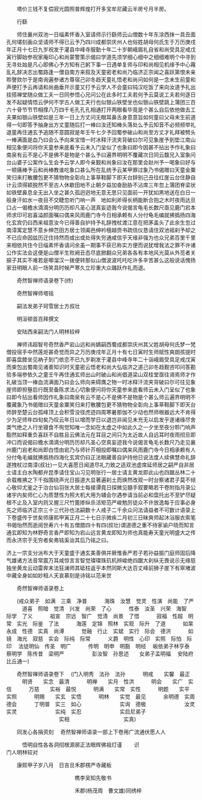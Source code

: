 <!-- { "loadSidebar": true } -->
　　塔价三钱不复偿寂光圆照普辉煌打开多宝牟尼藏云半房兮月半房。

　　行繇

　　师住襄州双池一日缁素怀香入室请师示行繇师云山僧数十年东涂西抹一具丑面孔何堪刻画众坚请师不得已云予乃四川成都崇庆州人也俗姓胡母何氏生于万历庚戌年正月十七日九岁祝发于灌县中峰寺服勤十年二十岁朝峨眉礼自省和尚受具足戒戊寅行脚始参祝家庵印心和尚蒙警策示偈曰学道先须学细心细中之细细难明个中寻到无寻处始是凡心即佛心予方知有己躬下事一日遇单复师与印和尚相见机缘予中心霿乱礼辞决志出蜀路逢一僧自南方来叙及天童密老和尚乃临济正宗闻之喜跃第恨未亲聆謦欬尔于是南询遍参诸方尊宿己卯冬趋天童礼悟老和尚问如何是一念未生前童和声便打予云再请和尚曲垂开示童又打予云学人不会童曰钝汉吃饭了来向汝道予礼出挂搭禅堂随众做工夫一日同参悟心兄问公在此多时工夫若何予云莫说工夫若何逐日发不起疑情悟云伊何不学古人做工夫行也似银山铁壁坐也似银山铁壁跳上蒲团三百六十骨节节节相撑八万四千毛孔孔孔相通打开两眼看毕竟是个甚么自后依他做去工夫果如银山铁壁如是三年一日上方丈问无眼耳鼻舌身意意旨如何童曰父母未生前道得一句即答予抽身出方丈童随后打一棒曰汝还知棒头落处么予云知音不必频频举礼退童再住通玄予追随不意圆寂是年壬午七夕予回蜀参破山和尚至方丈才礼拜被劈头一棒满面是血乃曰会么予向来宝惜一时冰释汗流夹背破曰尔可见象崖予到垫江南山相见象便问将你天童参来底看予云未入门呈似了也象曰即今因甚不拈出予作礼象曰南泉有云不是心不是佛不是物是个甚么予曰遍界明明不覆藏次日同云馥兄入室象问台山婆子公案作么生会予云学人即今亲觐和尚象曰汝在那里会赵州予一喝象曰好与一顿痛棒予云和尚棒教谁吃象口甚么所在乱统予云某甲罪过象乃书偈赠曰天童金粟笑归来打散腰包更不猜物物全彰向上事草鞋脚下即天台辞别己丑往红崖云台住静自计云须得颖脱然不至古人休歇田地不止朝夕益加奋励胁不沾席三年忽上蒲团脊梁状如铁壁鼻息全无出入坐之甚久孤迥迥地无意无思只见面前一开犹如黑地送在白日一般身汗如水一夜目不交睫忽听门响一声　地如利斧得长柄能断合抱之木时夜雨达旦口占一偈檐水滴滴分明历历却凡圣心泯真妄迹我今说偈言龟毛长数尺亟见鹿门宕本师求印可宕喜溢颜面嘱曰偶来风雨鹿门寺今日相承赖有人分付龟毛编就拂撝扬四海化玄宾仍曰西来祖意汝今已得善自护持予礼辞拽杖渡江意在把茅盖头了此余生忽过南漳寓定慧不意乡绅芑田方居士领阖邑绅衿檀越赍书疏信仪恳请住双池祖刹予却之不已应命因兹历迁住持然而或出或处得失穷通咸信乎天缘非强为也众兄弟百里千里来相依共住今日缁素怀香请问余虽一期事不获已称实方便而说犹增我法之罪不许诸公作实法会这便是山僧半生败阙丑态尽底掀翻众兄弟各各有本地风光莫从外觅者关捩子其实不难若是唧溜汉一拨便转那似山僧波波吒吒吃许多辛苦甚么这般说话愧扬家丑明眼人前一场笑具时候严寒久立珍重大众踊跃作礼而退。

　　奇然智禅师语录卷下(终)

　　奇然智禅师塔铭

　　嗣法发弟子珂雪居士方叔壮

　　明洹顿首百拜撰文

　　安陆西来嗣法门人明林较梓

　　禅师讳超智号奇然香严宕山远和尚嫡嗣西蜀成都崇庆州其父姓胡母何氏梦一梵僧投宿手中然莲炬甚奇觉而异之万历庚戌年正月十有七日寅时生师赋性爽朗孩提时即喜盘膝坐见衲子到门依恋不已九岁剃发于灌县中峰寺年二十诣峨眉受具足戒戊寅而束包出蜀南见诸善知识时天童密云悟老和尚大弘临济之道己卯冬趋觐咨叩问答勘验多端参依久之童壬午再住通玄师出山时破山和尚倡道梁山双桂堂亟往谒焉师才作礼破当顶一棒血流满面乃曰会么师向来碍膺之物一时冰释汗流夹背破曰尔可往见象崖师即担簦启行既至备陈求法心切象便问将你天童参来底看师云未入门呈似了也象曰即今拈出看师因作礼象曰南泉有云不是心不是佛不是物是个甚么师云遍界明明不覆藏象乃书偈赠曰天童金粟笑归来打散腰包更不猜物物全彰向上事草鞋脚下即天台师辞至楚云台孤峰顶上会积雪没径虎迹四周寒暑那伽不少动也然师根器远大不肯得少为足师年四旬矣乃叹云年日以增而学日以退岂非闻见未充无以启发乎遂诸缘尽舍类气绝之人行坐寝食不徇觉知唯一念如在太虚之中如此久之一夕坐至夜分聆门响声豁然如释重负喜跃不自胜且云佛法元在耳目之间只为太近故人自远耳时夜雨彻旦即冲口而说偈曰檐水滴滴分明历历却凡圣心空真妄迹我今说偈言龟毛长数尺乃走见襄州鹿门宕老和尚即白悟由宕乃与师针芥相投即嘱曰偶来风雨鹿门寺今日相承赖有人分付龟毛编就拂撝扬四海化玄宾仍曰正法眼藏善自护持他日说法度人续佛慧命礼辞遂拽杖过南漳(叔壮)一见大喜愿日闻道尽礼力致之适双池虚席延师居之嗣严自非居士请主白水陶都弁昆季请住宝山习见明张行一居士请主黄龙即此山也四踞丛林二十余载椎拂之下千指围绕声光日振道大显著遍刹土而焕然改观一时台察诸君子莫不倾心敬仰尤鉴之于治台仙羽张大居士每接谭竟日探微见髓手叙要略若干卷附指月录公诸宇内矣师仁心为质慧性为照大机大用为辅会尔遇参请当前必和盘托出不至铲尽疑根不止及入室内则又握三尺竹篦掺纵杀活矩范严峻勉厉徒众不许放逸每于应事必身先之师临济正宗三十三代孙也法嗣数十人戒子二千余众问法请益者不可数计语录上下卷盛传于世矣师康熙甲寅正月二十七日示微疾二月初三日昧爽师起沐浴服衣索笔书偈怡然而逝阅世寿六十有五僧腊四十有四(叔壮)谓道德之重不待家谕户晓而知言通玄即知为林野奇言香严即知为宕山远言黄龙即知为师也真能寿天童光明盛大之传而永济宗于无穷者矣弗铭奚诒其后乃铭之曰。

济上一宗支分派布大于天童盛于通玄美善俱并厥惟香严若子若孙益振门庭师固后降气雄诸方法音常震万耳咸惊言言智觉璨璨珠玑机辨峻绝四踞大刹纵无畏说示无缘慈独坐黄龙云动雷奔末法狂澜师其砥柱返乎本然同斯大达百丈峰前狮子崖下有窣堵波中藏全身如如妙相人天哀慕刻是诗铭以范来世

　　奇然智禅师语录卷上

　　(戒众弟子　如满　三乘　净普
　　　海珠　汝慧　觉灵　性演　尚能　了严
　　　道喜　照暗　觉清　兴发　尚荣　了心
　　　性泰　汝圣　兴荣　海智　际学　了义
　　　祖宣　宗远　智广　觉清　尚景　了悟
　　　寂福　性超　明常　实光　际鉴　了法
　　　海莲　定锦　照林　实观　际升　了道
　　　如杲　永成　性德　实真　尚溥
　　　觉融　行止　实斌　实行　际会　德洪
　　　如镜　海光　寂慈　实会　际纯　际常
　　　义爵　明性　心印　实照　际怕　际印
　法徒明仙　传圣　明广
　　　传明　明申　明豁　明经
　皈依弟子林亨泰　蔡明学　陈传昔　梁明严
　　　　　彭汝智　孙思述　　女弟子孟明福
　安陆府比丘通一)

　　奇然智禅师语录卷下
　(门入明秀　法孙　法孙
　　　明戒　　实馨　最正
　　　明贤　　实念　最清
　　　明禅　　实月　性洪
　　　明会　　实广　实信
　　　万慈　　实裕　最悦
　　　明满　　实常　实性
　　　明题　　实平　实照
　　　明赐　　实玄　实悟
　　　明林　　实觉　最见
　　　余明德　实周　德会
　　　丁明普　实三　如心
　　　　　　　实询　德极
　　　　　　　汝灵　实灵
　　　　　　　实纯　实忍
　　　　　　　实启尼弟子
　　　　　　　　　　实相
　　　　　　　　　　实真)

　　同发心各捐资刻
　奇然智禅师语录一部上下卷用广流通伏愿人人

　　　悟明自性各各洞彻根源廓正法眼辉佛祖灯谨
　　识　　　　　　　　　　　门人明林较对

　　康熙甲子岁八月　日吉旦禾郡楞严寺藏板

　　　　　　　　　　　　　槜李吴知先敬书

　　　　　　　　　　　　　禾郡(杨茂周　曹文雄)同绣梓
